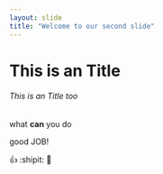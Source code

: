 ```yaml
---
layout: slide
title: "Welcome to our second slide"
---
```



# This is an Title
###### This is an Title too

what **can** you do

good JOB!

:+1:
:shipit:
:nail_care:

